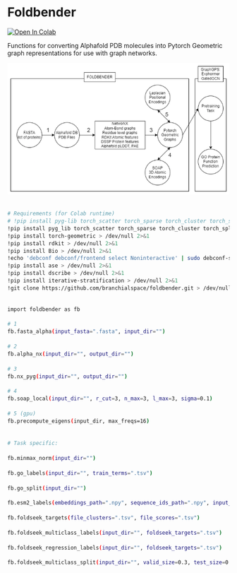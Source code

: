 # Foldbender

<a target="_blank" href="https://colab.research.google.com/github/branchialspace/foldbender/blob/main/foldbender.ipynb">
  <img src="https://colab.research.google.com/assets/colab-badge.svg" alt="Open In Colab"/>
</a>

Functions for converting Alphafold PDB molecules into Pytorch Geometric graph representations for use with graph networks.


  
![](foldbent.png)



```bash

# Requirements (for Colab runtime)
# !pip install pyg-lib torch_scatter torch_sparse torch_cluster torch_spline_conv -f https://data.pyg.org/whl/torch-2.2.0+cu121.html > /dev/null 2>&1
!pip install pyg_lib torch_scatter torch_sparse torch_cluster torch_spline_conv -f https://data.pyg.org/whl/torch-2.2.0+cpu.html > /dev/null 2>&1
!pip install torch-geometric > /dev/null 2>&1
!pip install rdkit > /dev/null 2>&1
!pip install Bio > /dev/null 2>&1
!echo 'debconf debconf/frontend select Noninteractive' | sudo debconf-set-selections > /dev/null 2>&1 && sudo apt-get install -y dssp > /dev/null 2>&1
!pip install ase > /dev/null 2>&1
!pip install dscribe > /dev/null 2>&1
!pip install iterative-stratification > /dev/null 2>&1
!git clone https://github.com/branchialspace/foldbender.git > /dev/null 2>&1

```

```bash

import foldbender as fb

# 1
fb.fasta_alpha(input_fasta=".fasta", input_dir="")

# 2
fb.alpha_nx(input_dir="", output_dir="")

# 3
fb.nx_pyg(input_dir="", output_dir="")

# 4
fb.soap_local(input_dir="", r_cut=3, n_max=3, l_max=3, sigma=0.1)

# 5 (gpu)
fb.precompute_eigens(input_dir, max_freqs=16)


# Task specific:

fb.minmax_norm(input_dir="")

fb.go_labels(input_dir="", train_terms=".tsv")

fb.go_split(input_dir="")

fb.esm2_labels(embeddings_path=".npy", sequence_ids_path=".npy", input_dir="")

fb.foldseek_targets(file_clusters=".tsv", file_scores=".tsv")

fb.foldseek_multiclass_labels(input_dir="", foldseek_targets=".tsv")

fb.foldseek_regression_labels(input_dir="", foldseek_targets=".tsv")

fb.foldseek_multiclass_split(input_dir="", valid_size=0.3, test_size=0.3, random_state=42)
